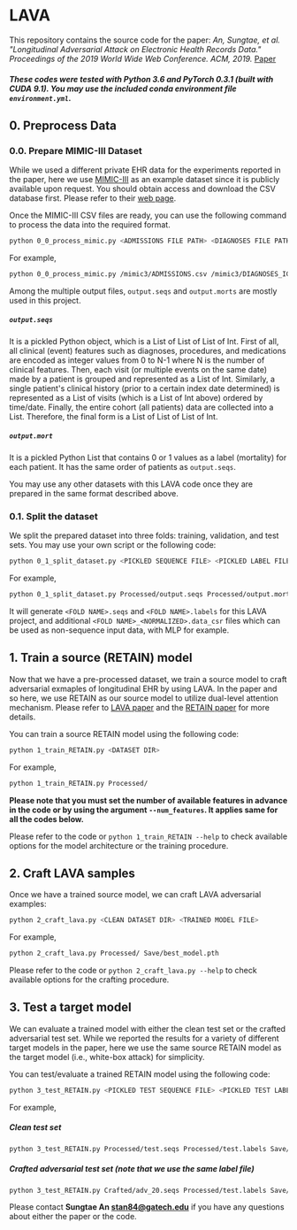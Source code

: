 # LAVA
This repository contains the source code for the paper:
*An, Sungtae, et al. "Longitudinal Adversarial Attack on Electronic Health Records Data." Proceedings of the 2019 World Wide Web Conference. ACM, 2019.* [Paper](http://delivery.acm.org/10.1145/3320000/3313528/p2558-an.html?ip=143.215.34.117&id=3313528&acc=ACTIVE%20SERVICE&key=A79D83B43E50B5B8%2E5E2401E94B5C98E0%2E4D4702B0C3E38B35%2E4D4702B0C3E38B35&__acm__=1563333251_e85a371b7110fd4ef78589d9af78835f)

##### These codes were tested with Python 3.6 and PyTorch 0.3.1 (built with CUDA 9.1). You may use the included conda environment file `environment.yml`.

## 0. Preprocess Data
### 0.0. Prepare MIMIC-III Dataset
While we used a different private EHR data for the experiments reported in the paper, here we use [MIMIC-III](https://mimic.physionet.org/) as an example dataset since it is publicly available upon request. You should obtain access and download the CSV database first. Please refer to their [web page](https://mimic.physionet.org/gettingstarted/access/).

Once the MIMIC-III CSV files are ready, you can use the following command to process the data into the required format.
```bash
python 0_0_process_mimic.py <ADMISSIONS FILE PATH> <DIAGNOSES FILE PATH> <PATIENTS FILE PATH> <OUTPUT PATH WITH A FILE NAME PREFIX>
```

For example,
```bash
python 0_0_process_mimic.py /mimic3/ADMISSIONS.csv /mimic3/DIAGNOSES_ICD.csv /mimic3/PATIENTS.csv ./Processed/outout
```
Among the multiple output files, `output.seqs` and `output.morts` are mostly used in this project.
##### `output.seqs`
It is a pickled Python object, which is a List of List of List of Int.
First of all, all clinical (event) features such as diagnoses, procedures, and medications are encoded as integer values from 0 to N-1 where N is the number of clinical features. Then, each visit (or multiple events on the same date) made by a patient is grouped and represented as a List of Int. Similarly, a single patient's clinical history (prior to a certain index date determined) is represented as a List of visits (which is a List of Int above) ordered by time/date. Finally, the entire cohort (all patients) data are collected into a List. Therefore, the final form is a List of List of List of Int.

##### `output.mort`
It is a pickled Python List that contains 0 or 1 values as a label (mortality) for each patient. It has the same order of patients as `output.seqs`. 

You may use any other datasets with this LAVA code once they are prepared in the same format described above.

### 0.1. Split the dataset
We split the prepared dataset into three folds: training, validation, and test sets.
You may use your own script or the following code:
```bash
python 0_1_split_dataset.py <PICKLED SEQUENCE FILE> <PICKLED LABEL FILE> <OUTPUT DIR>
```

For example,
```bash
python 0_1_split_dataset.py Processed/output.seqs Processed/output.morts Processed/
```
It will generate `<FOLD NAME>.seqs` and `<FOLD NAME>.labels` for this LAVA project, and additional `<FOLD NAME>_<NORMALIZED>.data_csr` files which can be used as non-sequence input data, with MLP for example.

## 1. Train a source (RETAIN) model
Now that we have a pre-processed dataset, we train a source model to craft adversarial exmaples of longitudinal EHR by using LAVA. In the paper and so here, we use RETAIN as our source model to utilize dual-level attention mechanism. Please refer to [LAVA paper](http://delivery.acm.org/10.1145/3320000/3313528/p2558-an.html?ip=143.215.34.117&id=3313528&acc=ACTIVE%20SERVICE&key=A79D83B43E50B5B8%2E5E2401E94B5C98E0%2E4D4702B0C3E38B35%2E4D4702B0C3E38B35&__acm__=1563333251_e85a371b7110fd4ef78589d9af78835f) and the [RETAIN paper](https://papers.nips.cc/paper/6321-retain-an-interpretable-predictive-model-for-healthcare-using-reverse-time-attention-mechanism) for more details.

You can train a source RETAIN model using the following code:

```bash
python 1_train_RETAIN.py <DATASET DIR>
```
For example,

```bash
python 1_train_RETAIN.py Processed/
```

**Please note that you must set the number of available features in advance in the code or by using the argument `--num_features`. It applies same for all the codes below.**

Please refer to the code or `python 1_train_RETAIN --help` to check available options for the model architecture or the training procedure.


## 2. Craft LAVA samples
Once we have a trained source model, we can craft LAVA adversarial examples:

```bash
python 2_craft_lava.py <CLEAN DATASET DIR> <TRAINED MODEL FILE>
```
For example,

```bash
python 2_craft_lava.py Processed/ Save/best_model.pth
```
Please refer to the code or `python 2_craft_lava.py --help` to check available options for the crafting procedure.

## 3. Test a target model
We can evaluate a trained model with either the clean test set or the crafted adversarial test set.
While we reported the results for a variety of different target models in the paper, here we use the same source RETAIN model as the target model (i.e., white-box attack) for simplicity.

You can test/evaluate a trained RETAIN model using the following code:
```bash
python 3_test_RETAIN.py <PICKLED TEST SEQUENCE FILE> <PICKLED TEST LABEL FILE> <TRAINED MODEL FILE>
```

For example,
##### Clean test set

```bash
python 3_test_RETAIN.py Processed/test.seqs Processed/test.labels Save/best_model.pth
```

##### Crafted adversarial test set (note that we use the same label file)
```bash
python 3_test_RETAIN.py Crafted/adv_20.seqs Processed/test.labels Save/best_model.pth
```

Please contact **Sungtae An <stan84@gatech.edu>** if you have any questions about either the paper or the code.